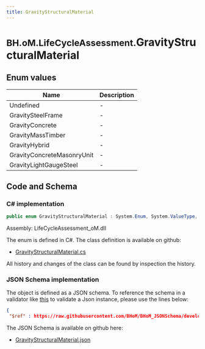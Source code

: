 ```yaml
---
title: GravityStructuralMaterial
---
```


# <small>BH.oM.LifeCycleAssessment.</small>**GravityStructuralMaterial**



## Enum values

| Name            | Description                                                    |
|-----------------|----------------------------------------------------------------|
| Undefined |  -  |
| GravitySteelFrame |  -  |
| GravityConcrete |  -  |
| GravityMassTimber |  -  |
| GravityHybrid |  -  |
| GravityConcreteMasonryUnit |  -  |
| GravityLightGaugeSteel |  -  |


## Code and Schema

### C# implementation

``` C# title="C#"
public enum GravityStructuralMaterial : System.Enum, System.ValueType, System.IComparable, System.ISpanFormattable, System.IFormattable, System.IConvertible
```

Assembly: LifeCycleAssessment_oM.dll

The enum is defined in C#. The class definition is available on github:

- [GravityStructuralMaterial.cs](https://github.com/BHoM/BHoM/blob/develop/LifeCycleAssessment_oM/Enums\GravityStructuralMaterial.cs)

All history and changes of the class can be found by inspection the history.
### JSON Schema implementation

The object is defined as a JSON schema. To reference the schema in a validator like [this](https://www.jsonschemavalidator.net/) to validate a Json instance, please use the lines below:

``` json title="JSON Schema"
{
 "$ref" : https://raw.githubusercontent.com/BHoM/BHoM_JSONSchema/develop/LifeCycleAssessment_oM/GravityStructuralMaterial.json}
```

The JSON Schema is available on github here:

- [GravityStructuralMaterial.json](https://github.com/BHoM/BHoM_JSONSchema/blob/develop/LifeCycleAssessment_oM/GravityStructuralMaterial.json)
